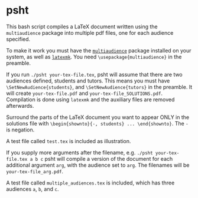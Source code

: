 # psht

This bash script compiles a LaTeX document written using the
`multiaudience` package into multiple pdf files, one for each audience
specified.

To make it work you must have the
[`multiaudience`](https://ctan.org/pkg/multiaudience?lang=en) package
installed on your system, as well as
[`latexmk`](http://personal.psu.edu/jcc8//software/latexmk-jcc/).  You
need `\usepackage{multiaudience}` in the preamble.

If you run `./psht your-tex-file.tex`, psht will assume that there are
two audiences defined, students and tutors.  This means you must have 
`\SetNewAudience{students}`, and `\SetNewAudience{tutors}` in the
preamble.  It will create `your-tex-file.pdf` and
`your-tex-file_SOLUTIONS.pdf`. Compilation is done using `latexmk` and
the auxiliary files are removed afterwards.

Surround the parts of the LaTeX document you want to appear ONLY in the
solutions file with `\begin{shownto}{-, students} ...
\end{shownto}`. The `-` is negation.

A test file called `test.tex` is included as illustration.

If you supply more arguments after the filename, e.g. `./psht
your-tex-file.tex a b c` psht will compile a version of the document for
each additional argument `arg`, with the audience set to `arg`.  The
filenames will be `your-tex-file_arg.pdf`.

A test file called `multiple_audiences.tex` is included, which has three
audiences `a`, `b`, and `c`.
